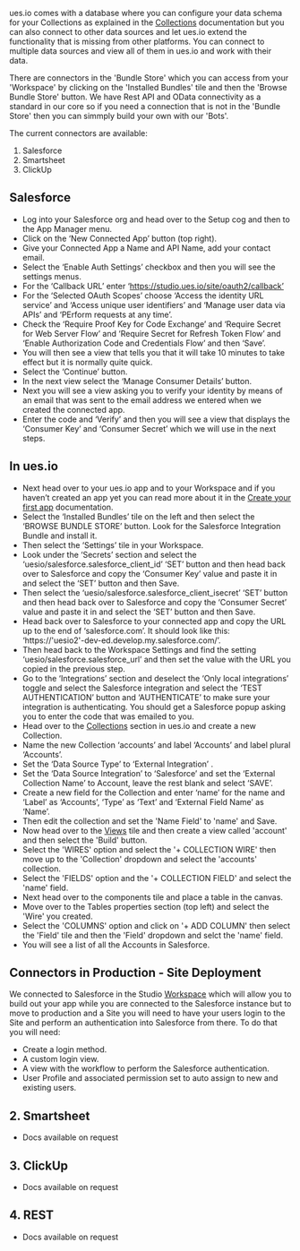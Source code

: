 ues.io comes with a database where you can configure your data schema for your Collections as explained in the [Collections](collections) documentation but you can also connect to other data sources and let ues.io extend the functionality that is missing from other platforms. You can connect to multiple data sources and view all of them in ues.io and work with their data.

There are connectors in the 'Bundle Store' which you can access from your 'Workspace' by clicking on the 'Installed Bundles' tile and then the 'Browse Bundle Store' button. We have Rest API and OData connectivity as a standard in our core so if you need a connection that is not in the 'Bundle Store' then you can simmply build your own with our 'Bots'.

The current connectors are available:

1. Salesforce
2. Smartsheet
3. ClickUp

## Salesforce

- Log into your Salesforce org and head over to the Setup cog and then to the App Manager menu.
- Click on the ‘New Connected App’ button (top right).
- Give your Connected App a Name and API Name, add your contact email.
- Select the ‘Enable Auth Settings’ checkbox and then you will see the settings menus.
- For the ‘Callback URL’ enter ‘https://studio.ues.io/site/oauth2/callback’
- For the ‘Selected OAuth Scopes’ choose ‘Access the identity URL service’ and ‘Access unique user identifiers’ and ‘Manage user data via APIs’ and ‘PErform requests at any time’.
- Check the ‘Require Proof Key for Code Exchange’ and ‘Require Secret for Web Server Flow’ and ‘Require Secret for Refresh Token Flow’ and ‘Enable Authorization Code and Credentials Flow’ and then ‘Save’.
- You will then see a view that tells you that it will take 10 minutes to take effect but it is normally quite quick.
- Select the ‘Continue’ button.
- In the next view select the ‘Manage Consumer Details’ button.
- Next you will see a view asking you to verify your identity by means of an email that was sent to the email address we entered when we created the connected app.
- Enter the code and ‘Verify’ and then you will see a view that displays the ‘Consumer Key’ and ‘Consumer Secret’ which we will use in the next steps.

## In ues.io

- Next head over to your ues.io app and to your Workspace and if you haven’t created an app yet you can read more about it in the [Create your first app](Create-your-first-app) documentation.
- Select the ‘Installed Bundles’ tile on the left and then select the ‘BROWSE BUNDLE STORE’ button. Look for the Salesforce Integration Bundle and install it.
- Then select the ‘Settings’ tile in your Workspace.
- Look under the ‘Secrets’ section and select the ‘uesio/salesforce.salesforce_client_id’ ‘SET’ button and then head back over to Salesforce and copy the ‘Consumer Key’ value and paste it in and select the ‘SET’ button and then Save.
- Then select the ‘uesio/salesforce.salesforce_client_isecret’ ‘SET’ button and then head back over to Salesforce and copy the ‘Consumer Secret’ value and paste it in and select the ‘SET’ button and then Save.
- Head back over to Salesforce to your connected app and copy the URL up to the end of ‘salesforce.com’. It should look like this: ‘https://'uesio2'-dev-ed.develop.my.salesforce.com/’.
- Then head back to the Workspace Settings and find the setting ‘uesio/salesforce.salesforce_url’ and then set the value with the URL you copied in the previous step.
- Go to the ‘Integrations’ section and deselect the ‘Only local integrations’ toggle and select the Salesforce integration and select the ‘TEST AUTHENTICATION’ button and ‘AUTHENTICATE’ to make sure your integration is authenticating. You should get a Salesforce popup asking you to enter the code that was emailed to you.
- Head over to the [Collections](collections) section in ues.io and create a new Collection.
- Name the new Collection ‘accounts’ and label ‘Accounts’ and label plural ‘Accounts’.
- Set the ‘Data Source Type’ to ‘External Integration’ .
- Set the ‘Data Source Integration’ to ‘Salesforce’ and set the ‘External Collection Name’ to Account, leave the rest blank and select ‘SAVE’.
- Create a new field for the Collection and enter ‘name’ for the name and ‘Label’ as ‘Accounts’, ‘Type’ as ‘Text’ and ‘External Field Name’ as ‘Name’.
- Then edit the collection and set the 'Name Field' to 'name' and Save.
- Now head over to the [Views](views) tile and then create a view called 'account' and then select the 'Build' button.
- Select the 'WIRES' option and select the '+ COLLECTION WIRE' then move up to the 'Collection' dropdown and select the 'accounts' collection.
- Select the 'FIELDS' option and the '+ COLLECTION FIELD' and select the 'name' field.
- Next head over to the components tile and place a table in the canvas.
- Move over to the Tables properties section (top left) and select the 'Wire' you created.
- Select the 'COLUMNS' option and click on '+ ADD COLUMN' then select the 'Field' tile and then the 'Field' dropdown and selct the 'name' field.
- You will see a list of all the Accounts in Salesforce.

## Connectors in Production - Site Deployment

We connected to Salesforce in the Studio [Workspace](workspaces) which will allow you to build out your app while you are connected to the Salesforce instance but to move to production and a Site you will need to have your users login to the Site and perform an authentication into Salesforce from there. To do that you will need:

- Create a login method.
- A custom login view.
- A view with the workflow to perform the Salesforce authentication.
- User Profile and associated permission set to auto assign to new and existing users.

## 2. Smartsheet

- Docs available on request

## 3. ClickUp

- Docs available on request

## 4. REST

- Docs available on request
